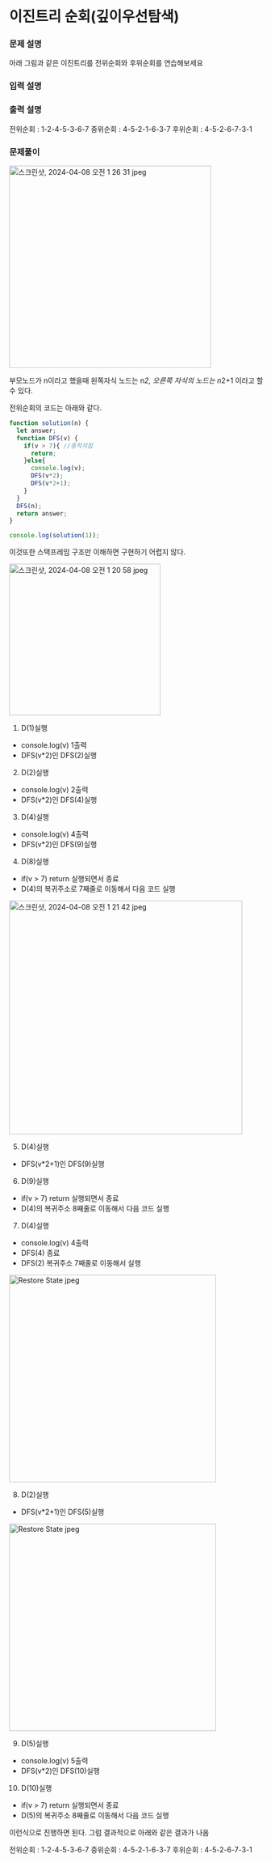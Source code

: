 # 이진트리 순회(깊이우선탐색)

### 문제 설명

아래 그림과 같은 이진트리를 전위순회와 후위순회를 연습해보세요


### 입력 설명



### 출력 설명
전위순회 : 1-2-4-5-3-6-7
중위순회 : 4-5-2-1-6-3-7
후위순회 : 4-5-2-6-7-3-1

### 문제풀이

<img width="400" alt="스크린샷, 2024-04-08 오전 1 26 31 jpeg" src="https://github.com/lee-ji-hong/Algorithm/assets/88364280/891c7eaf-0c37-440a-8619-cdb49e3015ef">

부모노드가 n이라고 했을때 왼쪽자식 노드는 n*2, 오른쪽 자식의 노드는 n*2+1 이라고 할 수 있다. 

전위순회의 코드는 아래와 같다. 

```js
function solution(n) {
  let answer;
  function DFS(v) {
    if(v > 7){ //종착지점
      return;
    }else{
      console.log(v);
      DFS(v*2);
      DFS(v*2+1);
    }
  }
  DFS(n);
  return answer;
}

console.log(solution(1));
```

이것또한 스택프레임 구조만 이해하면 구현하기 어렵지 않다.

<img width="300" alt="스크린샷, 2024-04-08 오전 1 20 58 jpeg" src="https://github.com/lee-ji-hong/Algorithm/assets/88364280/c58d231a-6206-4221-8a0c-7b1358ec721e">

1. D(1)실행
  -  console.log(v) 1출력
  - DFS(v*2)인 DFS(2)실행
2. D(2)실행
  -  console.log(v) 2출력
  - DFS(v*2)인 DFS(4)실행
3. D(4)실행
  -  console.log(v) 4출력
  - DFS(v*2)인 DFS(9)실행
4. D(8)실행
  -  if(v > 7) return 실행되면서 종료
  -  D(4)의 복귀주소로 7째줄로 이동해서 다음 코드 실행
  
<img width="462" alt="스크린샷, 2024-04-08 오전 1 21 42 jpeg" src="https://github.com/lee-ji-hong/Algorithm/assets/88364280/7e931f3b-5e00-4cd3-b637-76099bbb92ad">

5. D(4)실행
  - DFS(v*2+1)인 DFS(9)실행
6. D(9)실행
  -  if(v > 7) return 실행되면서 종료
  -  D(4)의 복귀주소 8째줄로 이동해서 다음 코드 실행
7. D(4)실행
  -  console.log(v) 4출력
  - DFS(4) 종료
  - DFS(2) 복귀주소 7째줄로 이동해서 실행
    
<img width="410" alt="Restore State jpeg" src="https://github.com/lee-ji-hong/Algorithm/assets/88364280/cd93a85c-978d-4539-a509-6dfc89fbd250">

8. D(2)실행
  - DFS(v*2+1)인 DFS(5)실행
    
<img width="410" alt="Restore State jpeg" src="https://github.com/lee-ji-hong/Algorithm/assets/88364280/7ee9c1d2-bbc9-4b0d-861b-82b8b898b236">

9. D(5)실행
  -  console.log(v) 5출력
  - DFS(v*2)인 DFS(10)실행
10. D(10)실행
  -  if(v > 7) return 실행되면서 종료
  -  D(5)의 복귀주소 8째줄로 이동해서 다음 코드 실행

이런식으로 진행하면 된다. 그럼 결과적으로 아래와 같은 결과가 나옴

전위순회 : 1-2-4-5-3-6-7
중위순회 : 4-5-2-1-6-3-7
후위순회 : 4-5-2-6-7-3-1
